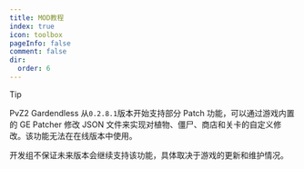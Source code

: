 ```yaml
---
title: MOD教程
index: true
icon: toolbox
pageInfo: false
comment: false
dir:
  order: 6
---
```


<script>
import { onMounted } from 'vue'
onMounted(() => {
  (window.adsbygoogle = window.adsbygoogle || []).push({});
})
</script>

> [!tip]
> PvZ2 Gardendless 从`0.2.8.1`版本开始支持部分 Patch 功能，可以通过游戏内置的 GE Patcher 修改 JSON 文件来实现对植物、僵尸、商店和关卡的自定义修改。该功能无法在在线版本中使用。
>
> 开发组不保证未来版本会继续支持该功能，具体取决于游戏的更新和维护情况。

<Catalog />

<ins class="adsbygoogle"
     style="display:block"
     data-ad-client="ca-pub-7637695321442015"
     data-ad-slot="7113006248"
     data-ad-format="auto"
     data-full-width-responsive="true">
</ins>
